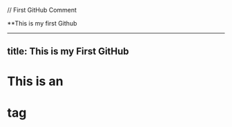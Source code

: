 // First GitHub Comment

**This is my first Github

---
title: This is my First GitHub
---
# This is an <h1> tag
